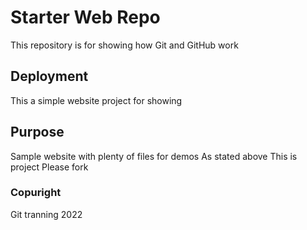 # Starter Web Repo

This repository is for showing how Git and GitHub work

## Deployment
This a simple website project for showing 

## Purpose

Sample website with plenty of files for demos
As stated above
This is project
Please fork

### Copuright
Git tranning 2022